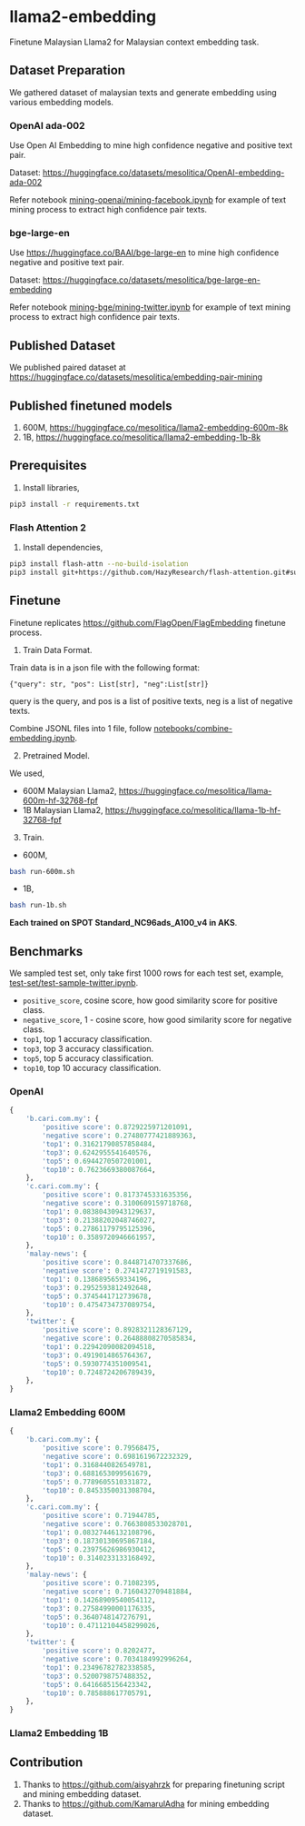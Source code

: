 # llama2-embedding

Finetune Malaysian Llama2 for Malaysian context embedding task.

## Dataset Preparation

We gathered dataset of malaysian texts and generate embedding using various embedding models.

### OpenAI ada-002

Use Open AI Embedding to mine high confidence negative and positive text pair.

Dataset: https://huggingface.co/datasets/mesolitica/OpenAI-embedding-ada-002

Refer notebook [mining-openai/mining-facebook.ipynb](mining-openai/mining-facebook.ipynb) for example of text mining process to extract high confidence pair texts.

### bge-large-en

Use https://huggingface.co/BAAI/bge-large-en to mine high confidence negative and positive text pair.

Dataset: https://huggingface.co/datasets/mesolitica/bge-large-en-embedding

Refer notebook [mining-bge/mining-twitter.ipynb](mining-bge/mining-twitter.ipynb) for example of text mining process to extract high confidence pair texts.

## Published Dataset

We published paired dataset at https://huggingface.co/datasets/mesolitica/embedding-pair-mining

## Published finetuned models

1. 600M, https://huggingface.co/mesolitica/llama2-embedding-600m-8k
2. 1B, https://huggingface.co/mesolitica/llama2-embedding-1b-8k

## Prerequisites

1. Install libraries,

```bash
pip3 install -r requirements.txt
```

### Flash Attention 2

1. Install dependencies,

```bash
pip3 install flash-attn --no-build-isolation
pip3 install git+https://github.com/HazyResearch/flash-attention.git#subdirectory=csrc/rotary
```

## Finetune

Finetune replicates https://github.com/FlagOpen/FlagEmbedding finetune process.

1. Train Data Format.

Train data is in a json file with the following format:

```
{"query": str, "pos": List[str], "neg":List[str]}
```

query is the query, and pos is a list of positive texts, neg is a list of negative texts.

Combine JSONL files into 1 file, follow [notebooks/combine-embedding.ipynb](notebooks/combine-embedding.ipynb).

2. Pretrained Model.

We used,

- 600M Malaysian Llama2, https://huggingface.co/mesolitica/llama-600m-hf-32768-fpf
- 1B Malaysian Llama2, https://huggingface.co/mesolitica/llama-1b-hf-32768-fpf

3. Train.

- 600M,

```bash
bash run-600m.sh
```

- 1B,

```bash
bash run-1b.sh
```

**Each trained on SPOT Standard_NC96ads_A100_v4 in AKS**.

## Benchmarks

We sampled test set, only take first 1000 rows for each test set, example, [test-set/test-sample-twitter.ipynb](test-set/test-sample-twitter.ipynb).

- `positive_score`, cosine score, how good similarity score for positive class.
- `negative_score`, 1 - cosine score, how good similarity score for negative class.
- `top1`, top 1 accuracy classification.
- `top3`, top 3 accuracy classification.
- `top5`, top 5 accuracy classification.
- `top10`, top 10 accuracy classification.


### OpenAI

```python
{
    'b.cari.com.my': {
        'positive score': 0.8729225971201091,
        'negative score': 0.27480777421889363,
        'top1': 0.31621790857858484,
        'top3': 0.6242955541640576,
        'top5': 0.6944270507201001,
        'top10': 0.7623669380087664,
    },
    'c.cari.com.my': {
        'positive score': 0.8173745331635356,
        'negative score': 0.3100609159718768,
        'top1': 0.08380430943129637,
        'top3': 0.21388202048746027,
        'top5': 0.27861179795125396,
        'top10': 0.3589720946661957,
    },
    'malay-news': {
        'positive score': 0.8448714707337686,
        'negative score': 0.2741472719191583,
        'top1': 0.1386895659334196,
        'top3': 0.2952593812492648,
        'top5': 0.3745441712739678,
        'top10': 0.4754734737089754,
    },
    'twitter': {
        'positive score': 0.8928321128367129,
        'negative score': 0.26488808270585834,
        'top1': 0.22942090082094518,
        'top3': 0.4919014865764367,
        'top5': 0.5930774351009541,
        'top10': 0.7248724206789439,
    },
}
```

### Llama2 Embedding 600M

```python
{
    'b.cari.com.my': {
        'positive score': 0.79568475,
        'negative score': 0.6981619672232329,
        'top1': 0.3168440826549781,
        'top3': 0.6881653099561679,
        'top5': 0.7789605510331872,
        'top10': 0.8453350031308704,
    },
    'c.cari.com.my': {
        'positive score': 0.71944785,
        'negative score': 0.7663808533028701,
        'top1': 0.08327446132108796,
        'top3': 0.18730130695867184,
        'top5': 0.23975626986930412,
        'top10': 0.3140233133168492,
    },
    'malay-news': {
        'positive score': 0.71082395,
        'negative score': 0.7160432709481884,
        'top1': 0.14268909540054112,
        'top3': 0.27584990001176335,
        'top5': 0.3640748147276791,
        'top10': 0.47112104458299026,
    },
    'twitter': {
        'positive score': 0.8202477,
        'negative score': 0.7034184992996264,
        'top1': 0.23496782782338585,
        'top3': 0.5200798757488352,
        'top5': 0.6416685156423342,
        'top10': 0.785888617705791,
    },
}
```

### Llama2 Embedding 1B


## Contribution

1. Thanks to https://github.com/aisyahrzk for preparing finetuning script and mining embedding dataset.
2. Thanks to https://github.com/KamarulAdha for mining embedding dataset.